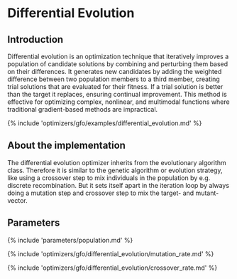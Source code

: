 # Differential Evolution


## Introduction

Differential evolution is an optimization technique that iteratively improves a population of candidate solutions by combining and perturbing them based on their differences. It generates new candidates by adding the weighted difference between two population members to a third member, creating trial solutions that are evaluated for their fitness. If a trial solution is better than the target it replaces, ensuring continual improvement. This method is effective for optimizing complex, nonlinear, and multimodal functions where traditional gradient-based methods are impractical.

{% include 'optimizers/gfo/examples/differential_evolution.md' %}


## About the implementation

The differential evolution optimizer inherits from the evolutionary algorithm class. Therefore it is similar to the genetic algorithm or evolution strategy, like using a crossover step to mix individuals in the population by e.g. discrete recombination. But it sets itself apart in the iteration loop by always doing a mutation step and crossover step to mix the target- and mutant-vector.


## Parameters

{% include 'parameters/population.md' %}

{% include 'optimizers/gfo/differential_evolution/mutation_rate.md' %}

{% include 'optimizers/gfo/differential_evolution/crossover_rate.md' %}
